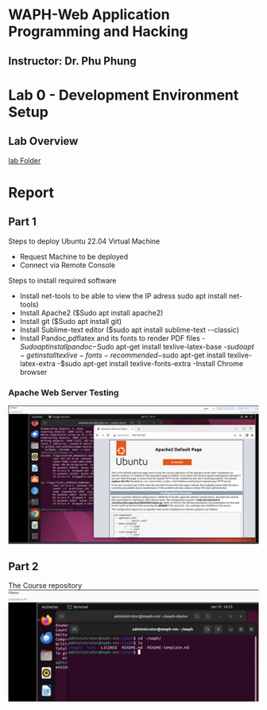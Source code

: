 # WAPH-Web Application Programming and Hacking

## Instructor: Dr. Phu Phung

# Lab 0 - Development Environment Setup

## Lab Overview
[lab Folder](https://github.com/Sethoka1/waph-okaiso/tree/9a482a0547bf8c856ce2cb9f2a4811e72159f0f5/labs/lab0)

# Report

## Part 1
Steps to deploy Ubuntu 22.04 Virtual Machine
 - Request Machine to be deployed 
 - Connect via Remote Console
   
Steps to install required software
 - Install net-tools to be able to view the IP adress sudo apt install net-tools)
 - Install Apache2 ($Sudo apt install apache2)
 - Install git ($Sudo apt install git)
 - Install Sublime-text editor ($sudo apt install sublime-text --classic)
 - Install Pandoc,pdflatex and its fonts to render PDF files
    -$Sudo apt install pandoc
    -$Sudo apt-get install texlive-latex-base
    -$sudo apt-get install texlive-fonts-recommended
    -$sudo apt-get install texlive-latex-extra
    -$sudo apt-get install texlive-fonts-extra
 -Install Chrome browser

### Apache Web Server Testing
![Apache image](Images/Apache.png)

## Part 2
The Course repository
![courserepo](Images/courserepo.png)


  



 

